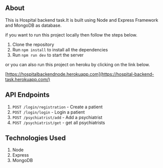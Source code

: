## About

This is Hospital backend task.It is built using Node and Express Framework and MongoDB as database.

if you want to run this project locally then follow the steps below.

1. Clone the repository
2. Run `npm install` to install all the dependencies
3. Run `npm run dev` to start the server

or you can also run this project on heroku by clicking on the link below.

[https://hospitalbackendnode.herokuapp.com](https://hospital-backend-task.herokuapp.com/)

## API Endpoints

1. `POST /login/registration` - Create a patient
2. `POST /login/login` - Login a patient
3. `POST /psychiatrist/add` - Add a psychiatrist
4. `POST /psychiatrist/get` - get all psychiatrists

## Technologies Used

1. Node
2. Express
3. MongoDB
